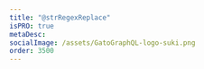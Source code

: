 ```yaml
---
title: "@strRegexReplace"
isPRO: true
metaDesc:
socialImage: /assets/GatoGraphQL-logo-suki.png
order: 3500
---
```

